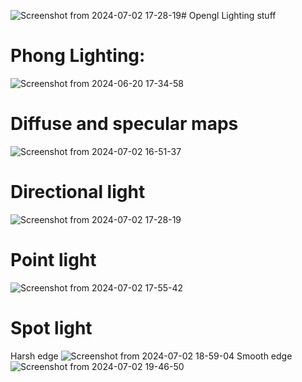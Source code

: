 ![Screenshot from 2024-07-02 17-28-19](https://github.com/Bowman7/GLLighting/assets/110030682/d7b5981c-3908-45b3-b29c-05824677e8aa)# Opengl Lighting stuff

# Phong Lighting:
![Screenshot from 2024-06-20 17-34-58](https://github.com/Bowman7/GLLighting/assets/110030682/d910a550-d3e4-4011-9567-78783801df8b)

# Diffuse and specular maps

![Screenshot from 2024-07-02 16-51-37](https://github.com/Bowman7/GLLighting/assets/110030682/adc178f2-62af-4a44-ad5d-e2f0a49524e2)

# Directional light
![Screenshot from 2024-07-02 17-28-19](https://github.com/Bowman7/GLLighting/assets/110030682/76cc26b6-6178-44b0-a0b4-de263795026b)

# Point light
![Screenshot from 2024-07-02 17-55-42](https://github.com/Bowman7/GLLighting/assets/110030682/810b8da2-610f-4380-a8be-6f13451a39ce)

# Spot light 
Harsh edge
![Screenshot from 2024-07-02 18-59-04](https://github.com/Bowman7/GLLighting/assets/110030682/0c92b28e-ee3d-455f-8597-5cfe6144520c)
Smooth edge
![Screenshot from 2024-07-02 19-46-50](https://github.com/Bowman7/GLLighting/assets/110030682/5a6c82cd-9740-43f4-a316-4f46c6bdddd0)
